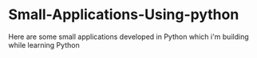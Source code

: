 # Small-Applications-Using-python
Here are some small applications developed in Python which i'm building while learning Python
